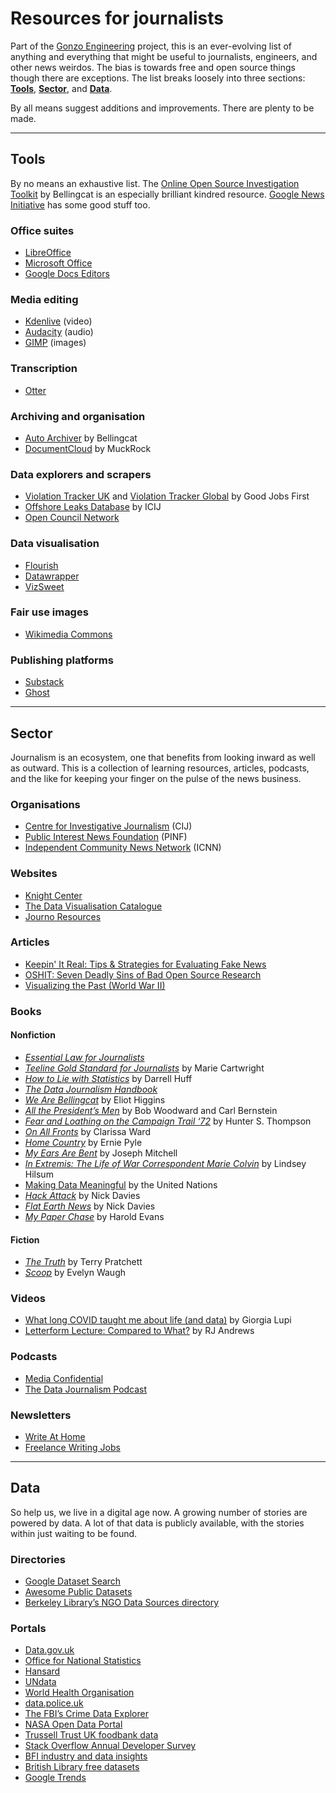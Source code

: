 # Resources for journalists

Part of the [Gonzo Engineering](https://gonzo.engineering) project, this is an ever-evolving list of anything and everything that might be useful to journalists, engineers, and other news weirdos. The bias is towards free and open source things though there are exceptions. The list breaks loosely into three sections: [**Tools**](#tools), [**Sector**](#sector), and [**Data**](#data).

By all means suggest additions and improvements. There are plenty to be made.

---

## Tools

By no means an exhaustive list. The [Online Open Source Investigation Toolkit](https://bellingcat.gitbook.io/toolkit) by Bellingcat is an especially brilliant kindred resource. [Google News Initiative](https://newsinitiative.withgoogle.com/en-gb/) has some good stuff too.

### Office suites

- [LibreOffice](https://www.libreoffice.org/)
- [Microsoft Office](https://www.office.com/)
- [Google Docs Editors](https://workspace.google.com/intl/en_uk/products/docs/)

### Media editing

- [Kdenlive](https://kdenlive.org/en/) (video)
- [Audacity](https://www.audacityteam.org/) (audio)
- [GIMP](https://www.gimp.org/) (images)

### Transcription

- [Otter](https://otter.ai/)

### Archiving and organisation

- [Auto Archiver](https://www.bellingcat.com/resources/2022/09/22/preserve-vital-online-content-with-bellingcats-auto-archiver-tool/) by Bellingcat
- [DocumentCloud](https://www.muckrock.com/tags/documentcloud/) by MuckRock

### Data explorers and scrapers

- [Violation Tracker UK](https://violationtrackeruk.goodjobsfirst.org/) and [Violation Tracker Global](https://violationtrackerglobal.goodjobsfirst.org/) by Good Jobs First
- [Offshore Leaks Database](https://offshoreleaks.icij.org/) by ICIJ
- [Open Council Network](https://opencouncil.network/)

### Data visualisation

- [Flourish](https://flourish.studio/)
- [Datawrapper](https://www.datawrapper.de/)
- [VizSweet](https://vizsweet.com/)

### Fair use images

- [Wikimedia Commons](https://commons.wikimedia.org/wiki/Main_Page)

### Publishing platforms

- [Substack](https://substack.com/)
- [Ghost](https://ghost.org/)

---

## Sector

Journalism is an ecosystem, one that benefits from looking inward as well as outward. This is a collection of learning resources, articles, podcasts, and the like for keeping your finger on the pulse of the news business.

### Organisations

- [Centre for Investigative Journalism](https://tcij.org/) (CIJ)
- [Public Interest News Foundation](https://www.publicinterestnews.org.uk/) (PINF)
- [Independent Community News Network](https://www.communityjournalism.co.uk/) (ICNN)

### Websites

- [Knight Center](https://journalismcourses.org/)
- [The Data Visualisation Catalogue](https://datavizcatalogue.com/)
- [Journo Resources](https://www.journoresources.org.uk/)

### Articles

- [Keepin' It Real: Tips & Strategies for Evaluating Fake News](https://libguides.lmu.edu/c.php?g=595781&p=4121899)
- [OSHIT: Seven Deadly Sins of Bad Open Source Research](https://www.bellingcat.com/resources/2024/04/25/oshit-seven-deadly-sins-of-bad-open-source-research)<span style="text-decoration:underline;"> </span>
- [Visualizing the Past (World War II)](https://nathangoldwag.wordpress.com/2024/10/26/visualizing-the-past-world-war-ii/?ref=thebrowser.com)

### Books

#### Nonfiction

- _[Essential Law for Journalists](https://www.nctj.com/product/mcnaes-essential-law-for-journalists-27th-edition/)_
- _[Teeline Gold Standard for Journalists](https://www.nctj.com/product/teeline-gold-standard/)_ by Marie Cartwright
- _[How to Lie with Statistics](https://www.researchgate.net/profile/Grigori-Evreinov/post/Data-visualization-which-is-best-for-within-and-cross-source-data/attachment/5b0690b6b53d2f63c3cdcad5/AS%3A629755908993031%401527156917765/download/How-to-Lie-with-Statistics.pdf)_ by Darrell Huff
- _[The Data Journalism Handbook](https://www.aup.nl/en/book/9789462989511/the-data-journalism-handbook)_
- _[We Are Bellingcat](https://www.bellingcat.com/book/)_ by Eliot Higgins
- _[All the President’s Men](https://en.wikipedia.org/wiki/All_the_President%27s_Men)_ by Bob Woodward and Carl Bernstein
- _[Fear and Loathing on the Campaign Trail ‘72](https://en.wikipedia.org/wiki/Fear_and_Loathing_on_the_Campaign_Trail_%2772)_ by Hunter S. Thompson
- _[On All Fronts](https://thefeministbookshop.com/products/on-all-fronts?srsltid=AfmBOoqYIWDNdMTJKVRy8b0fGKqOfVfLt7l7GJknMuzCWUlk2EMxhErm)_ by Clarissa Ward
- _[Home Country](<https://en.wikipedia.org/wiki/Home_Country_(book)>)_ by Ernie Pyle
- _[My Ears Are Bent](https://www.goodreads.com/book/show/210785.My_Ears_Are_Bent)_ by Joseph Mitchell
- *[In Extremis: The Life of War Correspondent Marie Colvin](https://www.waterstones.com/book/in-extremis/lindsey-hilsum/9781784703950)* by Lindsey Hilsum
- [Making Data Meaningful](https://unece.org/statistics/making-data-meaningful) by the United Nations
- _[Hack Attack](https://www.nickdavies.net/books/hack-attack-2014/)_ by Nick Davies
- _[Flat Earth News](https://www.nickdavies.net/books/flat-earth-news-2008/)_ by Nick Davies
- _[My Paper Chase](https://www.hachette.co.uk/titles/harold-evans-4/my-paper-chase/9780748114719/)_ by Harold Evans

#### Fiction

- _[The Truth](<https://en.wikipedia.org/wiki/The_Truth_(novel)>)_ by Terry Pratchett
- _[Scoop](<https://en.wikipedia.org/wiki/Scoop_(novel)>)_ by Evelyn Waugh

### Videos

- [What long COVID taught me about life (and data)](https://www.ted.com/talks/giorgia_lupi_what_long_covid_taught_me_about_life_and_data/transcript) by Giorgia Lupi
- [Letterform Lecture: Compared to What?](https://vimeo.com/1024517049) by RJ Andrews

### Podcasts

- [Media Confidential](https://www.prospectmagazine.co.uk/podcasts/media-confidential)
- [The Data Journalism Podcast](https://podcasters.spotify.com/pod/show/ddjpodcast)

### Newsletters

- [Write At Home](https://writeathome.beehiiv.com/)
- [Freelance Writing Jobs](https://freelancewritingjobs.substack.com/)

---

## Data

So help us, we live in a digital age now. A growing number of stories are powered by data. A lot of that data is publicly available, with the stories within just waiting to be found.

### Directories

- [Google Dataset Search](https://datasetsearch.research.google.com/)
- [Awesome Public Datasets](https://github.com/awesomedata/awesome-public-datasets)
- [Berkeley Library’s NGO Data Sources directory](https://guides.lib.berkeley.edu/c.php?g=496970&p=3401927)

### Portals

- [Data.gov.uk](http://Data.gov.uk)
- [Office for National Statistics](https://www.ons.gov.uk/)
- [Hansard](https://hansard.parliament.uk/)
- [UNdata](https://data.un.org/)
- [World Health Organisation](https://www.who.int/)
- [data.police.uk](http://data.police.uk)
- [The FBI’s Crime Data Explorer](https://cde.ucr.cjis.gov/)
- [NASA Open Data Portal](https://data.nasa.gov/)
- [Trussell Trust UK foodbank data](https://data.foodbank.org.uk/)
- [Stack Overflow Annual Developer Survey](https://survey.stackoverflow.co/)
- [BFI industry and data insights](https://www.bfi.org.uk/industry-data-insights)
- [British Library free datasets](https://bl.iro.bl.uk/collections/64e3804a-788a-4c4b-962c-ae180d955455?locale=en)
- [Google Trends](https://trends.google.com/trends/)
